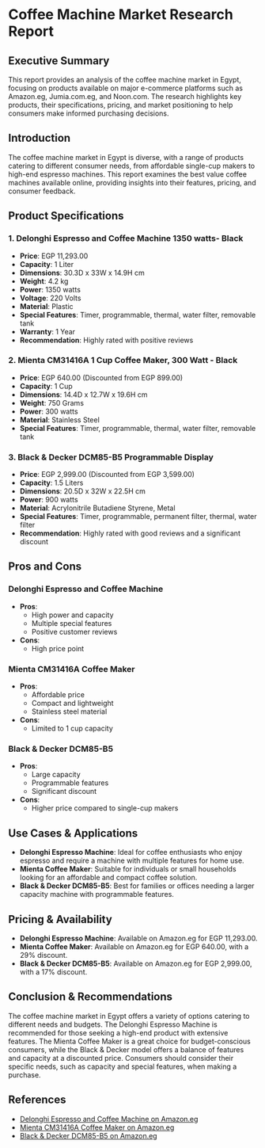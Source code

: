 # Coffee Machine Market Research Report

## Executive Summary
This report provides an analysis of the coffee machine market in Egypt, focusing on products available on major e-commerce platforms such as Amazon.eg, Jumia.com.eg, and Noon.com. The research highlights key products, their specifications, pricing, and market positioning to help consumers make informed purchasing decisions.

## Introduction
The coffee machine market in Egypt is diverse, with a range of products catering to different consumer needs, from affordable single-cup makers to high-end espresso machines. This report examines the best value coffee machines available online, providing insights into their features, pricing, and consumer feedback.

## Product Specifications

### 1. Delonghi Espresso and Coffee Machine 1350 watts- Black
- **Price**: EGP 11,293.00
- **Capacity**: 1 Liter
- **Dimensions**: 30.3D x 33W x 14.9H cm
- **Weight**: 4.2 kg
- **Power**: 1350 watts
- **Voltage**: 220 Volts
- **Material**: Plastic
- **Special Features**: Timer, programmable, thermal, water filter, removable tank
- **Warranty**: 1 Year
- **Recommendation**: Highly rated with positive reviews

### 2. Mienta CM31416A 1 Cup Coffee Maker, 300 Watt - Black
- **Price**: EGP 640.00 (Discounted from EGP 899.00)
- **Capacity**: 1 Cup
- **Dimensions**: 14.4D x 12.7W x 19.6H cm
- **Weight**: 750 Grams
- **Power**: 300 watts
- **Material**: Stainless Steel
- **Special Features**: Timer, programmable, thermal, water filter, removable tank

### 3. Black & Decker DCM85-B5 Programmable Display
- **Price**: EGP 2,999.00 (Discounted from EGP 3,599.00)
- **Capacity**: 1.5 Liters
- **Dimensions**: 20.5D x 32W x 22.5H cm
- **Power**: 900 watts
- **Material**: Acrylonitrile Butadiene Styrene, Metal
- **Special Features**: Timer, programmable, permanent filter, thermal, water filter
- **Recommendation**: Highly rated with good reviews and a significant discount

## Pros and Cons

### Delonghi Espresso and Coffee Machine
- **Pros**:
  - High power and capacity
  - Multiple special features
  - Positive customer reviews
- **Cons**:
  - High price point

### Mienta CM31416A Coffee Maker
- **Pros**:
  - Affordable price
  - Compact and lightweight
  - Stainless steel material
- **Cons**:
  - Limited to 1 cup capacity

### Black & Decker DCM85-B5
- **Pros**:
  - Large capacity
  - Programmable features
  - Significant discount
- **Cons**:
  - Higher price compared to single-cup makers

## Use Cases & Applications
- **Delonghi Espresso Machine**: Ideal for coffee enthusiasts who enjoy espresso and require a machine with multiple features for home use.
- **Mienta Coffee Maker**: Suitable for individuals or small households looking for an affordable and compact coffee solution.
- **Black & Decker DCM85-B5**: Best for families or offices needing a larger capacity machine with programmable features.

## Pricing & Availability
- **Delonghi Espresso Machine**: Available on Amazon.eg for EGP 11,293.00.
- **Mienta Coffee Maker**: Available on Amazon.eg for EGP 640.00, with a 29% discount.
- **Black & Decker DCM85-B5**: Available on Amazon.eg for EGP 2,999.00, with a 17% discount.

## Conclusion & Recommendations
The coffee machine market in Egypt offers a variety of options catering to different needs and budgets. The Delonghi Espresso Machine is recommended for those seeking a high-end product with extensive features. The Mienta Coffee Maker is a great choice for budget-conscious consumers, while the Black & Decker model offers a balance of features and capacity at a discounted price. Consumers should consider their specific needs, such as capacity and special features, when making a purchase.

## References
- [Delonghi Espresso and Coffee Machine on Amazon.eg](https://www.amazon.eg/-/en/Delonghi-Espresso-Coffee-Machine-Warranty/dp/B06X3Z9MF3)
- [Mienta CM31416A Coffee Maker on Amazon.eg](https://www.amazon.eg/-/en/Mienta-CM31416A-Coffee-Maker-Watt/dp/B084ZVT53R)
- [Black & Decker DCM85-B5 on Amazon.eg](https://www.amazon.eg/-/en/Black-Decker-DCM85-B5-Programmable-Display/dp/B07TKKDYN3)
